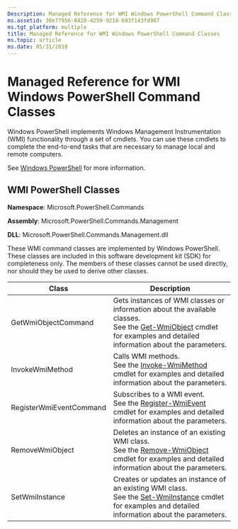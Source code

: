 ```yaml
---
Description: Managed Reference for WMI Windows PowerShell Command Classes
ms.assetid: 30e77956-8428-4259-9218-b93f143fd987
ms.tgt_platform: multiple
title: Managed Reference for WMI Windows PowerShell Command Classes
ms.topic: article
ms.date: 05/31/2018
---
```


# Managed Reference for WMI Windows PowerShell Command Classes

Windows PowerShell implements Windows Management Instrumentation (WMI) functionality through a set of cmdlets. You can use these cmdlets to complete the end-to-end tasks that are necessary to manage local and remote computers.

See [Windows PowerShell](https://go.microsoft.com/fwlink/p/?linkid=142509) for more information.

## WMI PowerShell Classes

**Namespace**: Microsoft.PowerShell.Commands

**Assembly**: Microsoft.PowerShell.Commands.Management

**DLL**: Microsoft.PowerShell.Commands.Management.dll

These WMI command classes are implemented by Windows PowerShell. These classes are included in this software development kit (SDK) for completeness only. The members of these classes cannot be used directly, nor should they be used to derive other classes.



| Class                   | Description                                                                                                                                                                                                                                 |
|-------------------------|---------------------------------------------------------------------------------------------------------------------------------------------------------------------------------------------------------------------------------------------|
| GetWmiObjectCommand     | Gets instances of WMI classes or information about the available classes.<br/> See the [Get-WmiObject](https://go.microsoft.com/fwlink/p/?linkid=153476) cmdlet for examples and detailed information about the parameters.<br/> |
| InvokeWmiMethod         | Calls WMI methods.<br/> See the [Invoke-WmiMethod](https://go.microsoft.com/fwlink/p/?linkid=154182) cmdlet for examples and detailed information about the parameters.<br/>                                                     |
| RegisterWmiEventCommand | Subscribes to a WMI event.<br/> See the [Register-WmiEvent](https://go.microsoft.com/fwlink/p/?linkid=154183) cmdlet for examples and detailed information about the parameters.<br/>                                            |
| RemoveWmiObject         | Deletes an instance of an existing WMI class.<br/> See the [Remove-WmiObject](https://go.microsoft.com/fwlink/p/?linkid=154184) cmdlet for examples and detailed information about the parameters.<br/>                          |
| SetWmiInstance          | Creates or updates an instance of an existing WMI class.<br/> See the [Set-WmiInstance](https://go.microsoft.com/fwlink/p/?linkid=154185) cmdlet for examples and detailed information about the parameters.<br/>                |



 

 

 




